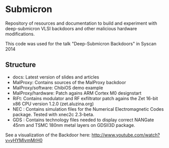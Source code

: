Submicron
=========

Repository of resources and documentation to build and experiment with deep-submicron VLSI backdoors and other malicious hardware modifications.

This code was used for the talk "Deep-Submicron Backdoors" in Syscan 2014

Structure
---------

* docs: Latest version of slides and articles
* MalProxy: Contains sources of the MalProxy backdoor
* MalProxy/software: ChibiOS demo example
* MalProxy/hardware: Patch agains ARM Cortex M0 designstart
* RiFt: Contains modulator and RF exfiltrator patch agains the Zet 16-bit x86 CPU version 1.2.0 (zet.aluzina.org)
* NEC : Contains simulation files for the Numerical Electromagnetic Codes package. Tested with xnec2c 2.3-beta.
* GDS : Contains technology files needed to display correct NANGate 45nm and TSMC 180nm metal layers on GDSII3D package.

See a visualization of the Backdoor here: http://www.youtube.com/watch?v=yHYMIvmMrH0
